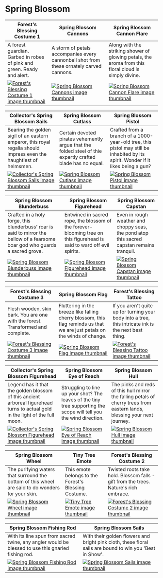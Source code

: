 # Spring Blossom

| Forest's Blessing Costume 1 | Spring Blossom Cannons | Spring Blossom Cannon Flare |
| --------------------------- | ---------------------- | --------------------------- |
| A forest guardian. Garbed in robes of pink and green. Ready and alert. | A storm of petals accompanies every cannonball shot from these ornately carved cannons. | Along with the striking shower of glowing petals, the aroma from this floral cloud is simply divine. |
| [![Forest's Blessing Costume 1 image thumbnail](https://seaofthieves.wiki.gg/images/8/87/Forest%27s_Blessing_Costume_1.png)](https://seaofthieves.wiki.gg/wiki/Forest's_Blessing_Costume_1) | [![Spring Blossom Cannons image thumbnail](https://seaofthieves.wiki.gg/images/8/8c/Spring_Blossom_Cannons.png)](https://seaofthieves.wiki.gg/wiki/Spring_Blossom_Cannons) | [![Spring Blossom Cannon Flare image thumbnail](https://seaofthieves.wiki.gg/images/e/ea/Spring_Blossom_Cannon_Flare.png)](https://seaofthieves.wiki.gg/wiki/Spring_Blossom_Cannon_Flare) |

| Collector's Spring Blossom Sails | Spring Blossom Cutlass | Spring Blossom Pistol |
| -------------------------------- | ---------------------- | --------------------- |
| Bearing the golden sigil of an eastern emperor, this royal regalia should impress even the haughtiest of helmsmen. | Certain devoted pirates vehemently argue that the folded steel of thie expertly crafted blade has no equal. | Crafted from a branch of a 1000-year-old tree, this pistol may still be inhabited by its spirit. Wonder if it likes being a gun? |
| [![Collector's Spring Blossom Sails image thumbnail](https://seaofthieves.wiki.gg/images/7/74/Collector%27s_Spring_Blossom_Sails.png)](https://seaofthieves.wiki.gg/wiki/Collector's_Spring_Blossom_Sails) | [![Spring Blossom Cutlass image thumbnail](https://seaofthieves.wiki.gg/images/7/73/Spring_Blossom_Cutlass.png)](https://seaofthieves.wiki.gg/wiki/Spring_Blossom_Cutlass) | [![Spring Blossom Pistol image thumbnail](https://seaofthieves.wiki.gg/images/0/0e/Spring_Blossom_Pistol.png)](https://seaofthieves.wiki.gg/wiki/Spring_Blossom_Pistol) |

| Spring Blossom Blunderbuss | Spring Blossom Figurehead | Spring Blossom Capstan |
| -------------------------- | ------------------------- | ---------------------- |
| Crafted in a holy forge, this blunderbuss' roar is said to mirror the bellow of a fearsome boar god who guards a sacred grove. | Entwined in sacred rope, the blossom of the forever-blooming tree on this figurehead is said to ward off evil spirits. | Even in rough weather and choppy seas, the pond atop this sacred capstan remains tranquil. |
| [![Spring Blossom Blunderbuss image thumbnail](https://seaofthieves.wiki.gg/images/5/58/Spring_Blossom_Blunderbuss.png)](https://seaofthieves.wiki.gg/wiki/Spring_Blossom_Blunderbuss) | [![Spring Blossom Figurehead image thumbnail](https://seaofthieves.wiki.gg/images/e/e3/Spring_Blossom_Figurehead.png)](https://seaofthieves.wiki.gg/wiki/Spring_Blossom_Figurehead) | [![Spring Blossom Capstan image thumbnail](https://seaofthieves.wiki.gg/images/7/79/Spring_Blossom_Capstan.png)](https://seaofthieves.wiki.gg/wiki/Spring_Blossom_Capstan) |

| Forest's Blessing Costume 3 | Spring Blossom Flag | Forest's Blessing Tattoo |
| --------------------------- | ------------------- | ------------------------ |
| Flesh wooden, skin bark. You are one with the forest. Transformed and complete. | Fluttering in the breeze like falling cherry blossom, this flag reminds us that we are just petals on the winds of change. | If you aren't quite up for turning your body into a tree, this intricate ink is the next best thing. |
| [![Forest's Blessing Costume 3 image thumbnail](https://seaofthieves.wiki.gg/images/9/95/Forest%27s_Blessing_Costume_3.png)](https://seaofthieves.wiki.gg/wiki/Forest's_Blessing_Costume_3) | [![Spring Blossom Flag image thumbnail](https://seaofthieves.wiki.gg/images/8/80/Spring_Blossom_Flag.png)](https://seaofthieves.wiki.gg/wiki/Spring_Blossom_Flag) | [![Forest's Blessing Tattoo image thumbnail](https://seaofthieves.wiki.gg/images/a/a5/Forest%27s_Blessing_Tattoo.png)](https://seaofthieves.wiki.gg/wiki/Forest's_Blessing_Tattoo) |

| Collector's Spring Blossom Figurehead | Spring Blossom Eye of Reach | Spring Blossom Hull |
| ------------------------------------- | --------------------------- | ------------------- |
| Legend has it that the golden blossom of this ancient arboreal figurehead turns to actual gold in the light of the full moon. | Struggling to line up your shot? The leaves of the tiny tree supporting the scope will tell you the wind direction. | The pinks and reds of this hull mirror the falling petals of cherry trees from eastern lands, blessing your next journey. |
| [![Collector's Spring Blossom Figurehead image thumbnail](https://seaofthieves.wiki.gg/images/3/34/Collector%27s_Spring_Blossom_Figurehead.png)](https://seaofthieves.wiki.gg/wiki/Collector's_Spring_Blossom_Figurehead) | [![Spring Blossom Eye of Reach image thumbnail](https://seaofthieves.wiki.gg/images/3/3d/Spring_Blossom_Eye_of_Reach.png)](https://seaofthieves.wiki.gg/wiki/Spring_Blossom_Eye_of_Reach) | [![Spring Blossom Hull image thumbnail](https://seaofthieves.wiki.gg/images/6/6e/Spring_Blossom_Hull.png)](https://seaofthieves.wiki.gg/wiki/Spring_Blossom_Hull) |

| Spring Blossom Wheel | Tiny Tree Emote | Forest's Blessing Costume 2 |
| -------------------- | --------------- | --------------------------- |
| The purifying waters that surround the bottom of this wheel are said to do wonders for your skin. | This emote belongs to the Forest's Blessing Costume. | Twisted roots take hold. Blossom falls - gift from the trees. Nature's rich embrace. |
| [![Spring Blossom Wheel image thumbnail](https://seaofthieves.wiki.gg/images/3/3f/Spring_Blossom_Wheel.png)](https://seaofthieves.wiki.gg/wiki/Spring_Blossom_Wheel) | [![Tiny Tree Emote image thumbnail](https://seaofthieves.wiki.gg/images/f/f6/Tiny_Tree_Emote.png)](https://seaofthieves.wiki.gg/wiki/Tiny_Tree_Emote) | [![Forest's Blessing Costume 2 image thumbnail](https://seaofthieves.wiki.gg/images/d/df/Forest%27s_Blessing_Costume_2.png)](https://seaofthieves.wiki.gg/wiki/Forest's_Blessing_Costume_2) |

| Spring Blossom Fishing Rod | Spring Blossom Sails |
| -------------------------- | -------------------- |
| With its line spun from sacred twine, any angler would be blessed to use this gnarled fishing rod. | With their golden flowers and bright pink cloth, these floral sails are bound to win you 'Best in Show'. |
| [![Spring Blossom Fishing Rod image thumbnail](https://seaofthieves.wiki.gg/images/e/e6/Spring_Blossom_Fishing_Rod.png)](https://seaofthieves.wiki.gg/wiki/Spring_Blossom_Fishing_Rod) | [![Spring Blossom Sails image thumbnail](https://seaofthieves.wiki.gg/images/3/35/Spring_Blossom_Sails.png)](https://seaofthieves.wiki.gg/wiki/Spring_Blossom_Sails) |
